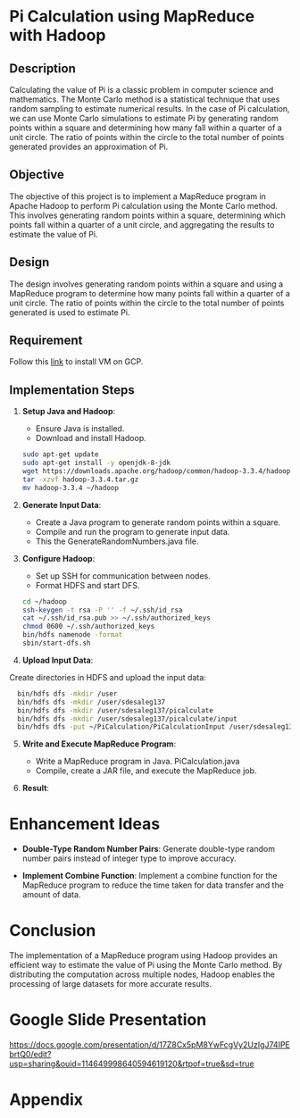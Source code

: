 # Pi Calculation using MapReduce with Hadoop

## Description
Calculating the value of Pi is a classic problem in computer science and mathematics. The Monte Carlo method is a statistical technique that uses random sampling to estimate numerical results. In the case of Pi calculation, we can use Monte Carlo simulations to estimate Pi by generating random points within a square and determining how many fall within a quarter of a unit circle. The ratio of points within the circle to the total number of points generated provides an approximation of Pi.

## Objective
The objective of this project is to implement a MapReduce program in Apache Hadoop to perform Pi calculation using the Monte Carlo method. This involves generating random points within a square, determining which points fall within a quarter of a unit circle, and aggregating the results to estimate the value of Pi.

## Design
The design involves generating random points within a square and using a MapReduce program to determine how many points fall within a quarter of a unit circle. The ratio of points within the circle to the total number of points generated is used to estimate Pi.


## Requirement

Follow this [link](https://github.com/Senedaa/Cloud-Computing/blob/main/CS570_week2_q11_20073_Sened_Desalegn.pdf) to install VM on GCP.



## Implementation Steps
1. **Setup Java and Hadoop**:
   - Ensure Java is installed.
   - Download and install Hadoop.
   ```sh
   sudo apt-get update
   sudo apt-get install -y openjdk-8-jdk
   wget https://downloads.apache.org/hadoop/common/hadoop-3.3.4/hadoop-3.3.4.tar.gz
   tar -xzvf hadoop-3.3.4.tar.gz
   mv hadoop-3.3.4 ~/hadoop
   
   ```
   

2. **Generate Input Data**:
   - Create a Java program to generate random points within a square.
   - Compile and run the program to generate input data.
   - This the GenerateRandomNumbers.java file.
3. **Configure Hadoop**:
   - Set up SSH for communication between nodes.
   - Format HDFS and start DFS.
   ```sh
   cd ~/hadoop
   ssh-keygen -t rsa -P '' -f ~/.ssh/id_rsa
   cat ~/.ssh/id_rsa.pub >> ~/.ssh/authorized_keys
   chmod 0600 ~/.ssh/authorized_keys
   bin/hdfs namenode -format
   sbin/start-dfs.sh
   ```
4. **Upload Input Data**:

Create directories in HDFS and upload the input data:

  ```sh
    bin/hdfs dfs -mkdir /user
    bin/hdfs dfs -mkdir /user/sdesaleg137
    bin/hdfs dfs -mkdir /user/sdesaleg137/picalculate
    bin/hdfs dfs -mkdir /user/sdesaleg137/picalculate/input
    bin/hdfs dfs -put ~/PiCalculation/PiCalculationInput /user/sdesaleg137/picalculate/input

  ```

5. **Write and Execute MapReduce Program**:
   - Write a MapReduce program in Java. PiCalculation.java
   - Compile, create a JAR file, and execute the MapReduce job.
  
6. **Result**:

   

# Enhancement Ideas

- **Double-Type Random Number Pairs**: Generate double-type random number pairs instead of integer type to improve accuracy.

- **Implement Combine Function**: Implement a combine function for the MapReduce program to reduce the time taken for data transfer and the amount of data.

# Conclusion

The implementation of a MapReduce program using Hadoop provides an efficient way to estimate the value of Pi using the Monte Carlo method. By distributing the computation across multiple nodes, Hadoop enables the processing of large datasets for more accurate results.

# Google Slide Presentation
https://docs.google.com/presentation/d/17Z8Cx5pM8YwFcgVy2UzIgJ74IPEbrtQ0/edit?usp=sharing&ouid=114649998640594619120&rtpof=true&sd=true

# Appendix

   